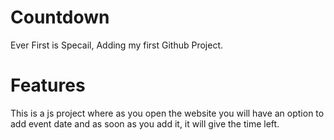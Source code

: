 # Countdown
Ever First is Specail,
Adding my first Github Project.

# Features

This is a js project where as you open the website you will have an option to add event date and as soon as you add it, it will give the time left.
